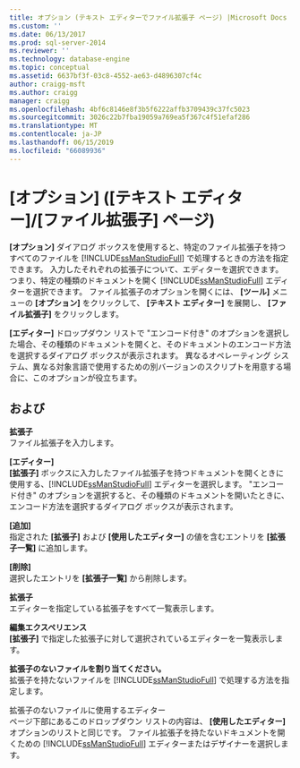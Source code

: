 ```yaml
---
title: オプション (テキスト エディターでファイル拡張子 ページ) |Microsoft Docs
ms.custom: ''
ms.date: 06/13/2017
ms.prod: sql-server-2014
ms.reviewer: ''
ms.technology: database-engine
ms.topic: conceptual
ms.assetid: 6637bf3f-03c8-4552-ae63-d4896307cf4c
author: craigg-msft
ms.author: craigg
manager: craigg
ms.openlocfilehash: 4bf6c8146e8f3b5f6222affb3709439c37fc5023
ms.sourcegitcommit: 3026c22b7fba19059a769ea5f367c4f51efaf286
ms.translationtype: MT
ms.contentlocale: ja-JP
ms.lasthandoff: 06/15/2019
ms.locfileid: "66089936"
---
```

# <a name="options-text-editor---file-extension-page"></a>[オプション] ([テキスト エディター]/[ファイル拡張子] ページ)
  **[オプション]** ダイアログ ボックスを使用すると、特定のファイル拡張子を持つすべてのファイルを [!INCLUDE[ssManStudioFull](../includes/ssmanstudiofull-md.md)] で処理するときの方法を指定できます。 入力したそれぞれの拡張子について、エディターを選択できます。 つまり、特定の種類のドキュメントを開く [!INCLUDE[ssManStudioFull](../includes/ssmanstudiofull-md.md)] エディターを選択できます。 ファイル拡張子のオプションを開くには、 **[ツール]** メニューの **[オプション]** をクリックして、 **[テキスト エディター]** を展開し、 **[ファイル拡張子]** をクリックします。  
  
 **[エディター]** ドロップダウン リストで "エンコード付き" のオプションを選択した場合、その種類のドキュメントを開くと、そのドキュメントのエンコード方法を選択するダイアログ ボックスが表示されます。 異なるオペレーティング システム、異なる対象言語で使用するための別バージョンのスクリプトを用意する場合に、このオプションが役立ちます。  
  
## <a name="options"></a>および  
 **拡張子**  
 ファイル拡張子を入力します。  
  
 **[エディター]**  
 **[拡張子]** ボックスに入力したファイル拡張子を持つドキュメントを開くときに使用する、[!INCLUDE[ssManStudioFull](../includes/ssmanstudiofull-md.md)] エディターを選択します。 "エンコード付き" のオプションを選択すると、その種類のドキュメントを開いたときに、エンコード方法を選択するダイアログ ボックスが表示されます。  
  
 **[追加]**  
 指定された **[拡張子]** および **[使用したエディター]** の値を含むエントリを **[拡張子一覧]** に追加します。  
  
 **[削除]**  
 選択したエントリを **[拡張子一覧]** から削除します。  
  
 **拡張子**  
 エディターを指定している拡張子をすべて一覧表示します。  
  
 **編集エクスペリエンス**  
 **[拡張子]** で指定した拡張子に対して選択されているエディターを一覧表示します。  
  
 **拡張子のないファイルを割り当てください。**  
 拡張子を持たないファイルを [!INCLUDE[ssManStudioFull](../includes/ssmanstudiofull-md.md)] で処理する方法を指定します。  
  
 拡張子のないファイルに使用するエディター  
 ページ下部にあるこのドロップダウン リストの内容は、 **[使用したエディター]** オプションのリストと同じです。 ファイル拡張子を持たないドキュメントを開くための [!INCLUDE[ssManStudioFull](../includes/ssmanstudiofull-md.md)] エディターまたはデザイナーを選択します。  
  
  
